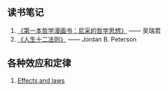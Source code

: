 ## 读书笔记
1. [《第一本哲学漫画书：尼采的哲学思想》](https://github.com/GaoYuanBob/Hello-World/blob/master/%E3%80%8A%E7%AC%AC%E4%B8%80%E6%9C%AC%E5%93%B2%E5%AD%A6%E6%BC%AB%E7%94%BB%E4%B9%A6%EF%BC%9A%E5%B0%BC%E9%87%87%E7%9A%84%E5%93%B2%E5%AD%A6%E6%80%9D%E6%83%B3%E3%80%8B.md) —— 吴瑞君
2. [《人生十二法则》](https://github.com/GaoYuanBob/Reading-Notes/blob/master/%E3%80%8A%E4%BA%BA%E7%94%9F%E5%8D%81%E4%BA%8C%E6%B3%95%E5%88%99%E3%80%8B.md) —— Jordan B. Peterson

## 各种效应和定律
1. [Effects and laws](https://github.com/GaoYuanBob/Reading-Notes/blob/master/Effects%20and%20laws.md)
